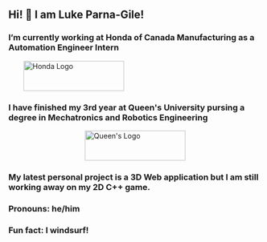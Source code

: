 ## Hi! 👋 I am Luke Parna-Gile!

### I’m currently working at Honda of Canada Manufacturing as a Automation Engineer Intern
<div style="margin-left: 30px;">
  <img src="https://github.com/user-attachments/assets/ec1fca05-dd89-4a9c-b31a-87cb2ce77f44" alt="Honda Logo" style="width: 200px; height: 60px;">
</div>

### I have finished my 3rd year at Queen's University pursing a degree in Mechatronics and Robotics Engineering
<div style="display: flex; justify-content: center; align-items: center;">
  <img src="https://github.com/user-attachments/assets/699cef83-2ecf-41cd-95e6-d3471532c61c" alt="Queen's Logo" style="width: 200px; height: 60px;">
</div> 

### My latest personal project is a 3D Web application but I am still working away on my 2D C++ game.

### Pronouns: he/him
### Fun fact: I windsurf!
<!--
**lukelpg/lukelpg** is a ✨ _special_ ✨ repository because its `README.md` (this file) appears on your GitHub profile.

Here are some ideas to get you started:


- 👯 I’m looking to collaborate on ...
- 🤔 I’m looking for help with ...
- 💬 Ask me about ...
- 📫 How to reach me: ...

-->
